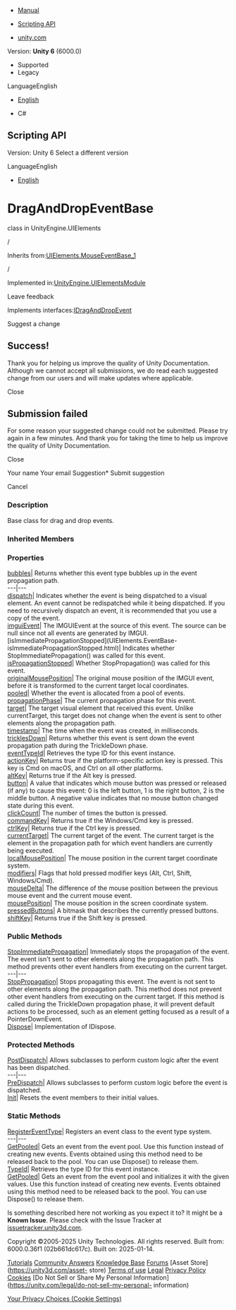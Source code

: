 [ ]()

  * [Manual](../Manual/index.html)
  * [Scripting API](../ScriptReference/index.html)

  * [unity.com](https://unity.com/)

Version: **Unity 6** (6000.0)

  * Supported
  * Legacy

LanguageEnglish

  * [English]()

  * C#

[ ](https://docs.unity3d.com)

## Scripting API

Version: Unity 6 Select a different version

LanguageEnglish

  * [English]()

# DragAndDropEventBase<T0>

class in UnityEngine.UIElements

/

Inherits from:[UIElements.MouseEventBase_1](UIElements.MouseEventBase_1.html)

/

Implemented
in:[UnityEngine.UIElementsModule](UnityEngine.UIElementsModule.html)

Leave feedback

  

Implements interfaces:[IDragAndDropEvent](UIElements.IDragAndDropEvent.html)

Suggest a change

## Success!

Thank you for helping us improve the quality of Unity Documentation. Although
we cannot accept all submissions, we do read each suggested change from our
users and will make updates where applicable.

Close

## Submission failed

For some reason your suggested change could not be submitted. Please <a>try
again</a> in a few minutes. And thank you for taking the time to help us
improve the quality of Unity Documentation.

Close

Your name Your email Suggestion* Submit suggestion

Cancel

[ ]()

### Description

Base class for drag and drop events.

### Inherited Members

### Properties

[bubbles](UIElements.EventBase-bubbles.html)|  Returns whether this event type
bubbles up in the event propagation path.  
---|---  
[dispatch](UIElements.EventBase-dispatch.html)|  Indicates whether the event
is being dispatched to a visual element. An event cannot be redispatched while
it being dispatched. If you need to recursively dispatch an event, it is
recommended that you use a copy of the event.  
[imguiEvent](UIElements.EventBase-imguiEvent.html)|  The IMGUIEvent at the
source of this event. The source can be null since not all events are
generated by IMGUI.  
[isImmediatePropagationStopped](UIElements.EventBase-
isImmediatePropagationStopped.html)|  Indicates whether
StopImmediatePropagation() was called for this event.  
[isPropagationStopped](UIElements.EventBase-isPropagationStopped.html)|
Whether StopPropagation() was called for this event.  
[originalMousePosition](UIElements.EventBase-originalMousePosition.html)|  The
original mouse position of the IMGUI event, before it is transformed to the
current target local coordinates.  
[pooled](UIElements.EventBase-pooled.html)|  Whether the event is allocated
from a pool of events.  
[propagationPhase](UIElements.EventBase-propagationPhase.html)|  The current
propagation phase for this event.  
[target](UIElements.EventBase-target.html)|  The target visual element that
received this event. Unlike currentTarget, this target does not change when
the event is sent to other elements along the propagation path.  
[timestamp](UIElements.EventBase-timestamp.html)|  The time when the event was
created, in milliseconds.  
[tricklesDown](UIElements.EventBase-tricklesDown.html)|  Returns whether this
event is sent down the event propagation path during the TrickleDown phase.  
[eventTypeId](UIElements.EventBase_1-eventTypeId.html)|  Retrieves the type ID
for this event instance.  
[actionKey](UIElements.MouseEventBase_1-actionKey.html)|  Returns true if the
platform-specific action key is pressed. This key is Cmd on macOS, and Ctrl on
all other platforms.  
[altKey](UIElements.MouseEventBase_1-altKey.html)|  Returns true if the Alt
key is pressed.  
[button](UIElements.MouseEventBase_1-button.html)|  A value that indicates
which mouse button was pressed or released (if any) to cause this event: 0 is
the left button, 1 is the right button, 2 is the middle button. A negative
value indicates that no mouse button changed state during this event.  
[clickCount](UIElements.MouseEventBase_1-clickCount.html)|  The number of
times the button is pressed.  
[commandKey](UIElements.MouseEventBase_1-commandKey.html)|  Returns true if
the Windows/Cmd key is pressed.  
[ctrlKey](UIElements.MouseEventBase_1-ctrlKey.html)|  Returns true if the Ctrl
key is pressed.  
[currentTarget](UIElements.MouseEventBase_1-currentTarget.html)|  The current
target of the event. The current target is the element in the propagation path
for which event handlers are currently being executed.  
[localMousePosition](UIElements.MouseEventBase_1-localMousePosition.html)|
The mouse position in the current target coordinate system.  
[modifiers](UIElements.MouseEventBase_1-modifiers.html)|  Flags that hold
pressed modifier keys (Alt, Ctrl, Shift, Windows/Cmd).  
[mouseDelta](UIElements.MouseEventBase_1-mouseDelta.html)|  The difference of
the mouse position between the previous mouse event and the current mouse
event.  
[mousePosition](UIElements.MouseEventBase_1-mousePosition.html)|  The mouse
position in the screen coordinate system.  
[pressedButtons](UIElements.MouseEventBase_1-pressedButtons.html)|  A bitmask
that describes the currently pressed buttons.  
[shiftKey](UIElements.MouseEventBase_1-shiftKey.html)|  Returns true if the
Shift key is pressed.  
  
### Public Methods

[StopImmediatePropagation](UIElements.EventBase.StopImmediatePropagation.html)|
Immediately stops the propagation of the event. The event isn't sent to other
elements along the propagation path. This method prevents other event handlers
from executing on the current target.  
---|---  
[StopPropagation](UIElements.EventBase.StopPropagation.html)|  Stops
propagating this event. The event is not sent to other elements along the
propagation path. This method does not prevent other event handlers from
executing on the current target. If this method is called during the
TrickleDown propagation phase, it will prevent default actions to be
processed, such as an element getting focused as a result of a
PointerDownEvent.  
[Dispose](UIElements.EventBase_1.Dispose.html)|  Implementation of IDispose.  
  
### Protected Methods

[PostDispatch](UIElements.EventBase.PostDispatch.html)|  Allows subclasses to
perform custom logic after the event has been dispatched.  
---|---  
[PreDispatch](UIElements.EventBase.PreDispatch.html)|  Allows subclasses to
perform custom logic before the event is dispatched.  
[Init](UIElements.MouseEventBase_1.Init.html)|  Resets the event members to
their initial values.  
  
### Static Methods

[RegisterEventType](UIElements.EventBase.RegisterEventType.html)|  Registers
an event class to the event type system.  
---|---  
[GetPooled](UIElements.EventBase_1.GetPooled.html)|  Gets an event from the
event pool. Use this function instead of creating new events. Events obtained
using this method need to be released back to the pool. You can use Dispose()
to release them.  
[TypeId](UIElements.EventBase_1.TypeId.html)|  Retrieves the type ID for this
event instance.  
[GetPooled](UIElements.MouseEventBase_1.GetPooled.html)|  Gets an event from
the event pool and initializes it with the given values. Use this function
instead of creating new events. Events obtained using this method need to be
released back to the pool. You can use Dispose() to release them.  
  
Is something described here not working as you expect it to? It might be a
**Known Issue**. Please check with the Issue Tracker at
[issuetracker.unity3d.com](https://issuetracker.unity3d.com).

Copyright ©2005-2025 Unity Technologies. All rights reserved. Built from:
6000.0.36f1 (02b661dc617c). Built on: 2025-01-14.

[Tutorials](https://unity3d.com/learn) [Community
Answers](https://answers.unity3d.com) [Knowledge
Base](https://support.unity3d.com/hc/en-us)
[Forums](https://forum.unity3d.com) [Asset Store](https://unity3d.com/asset-
store) [Terms of use](https://docs.unity3d.com/Manual/TermsOfUse.html)
[Legal](https://unity.com/legal) [Privacy
Policy](https://unity.com/legal/privacy-policy)
[Cookies](https://unity.com/legal/cookie-policy) [Do Not Sell or Share My
Personal Information](https://unity.com/legal/do-not-sell-my-personal-
information)

[Your Privacy Choices (Cookie Settings)](javascript:void\(0\);)

